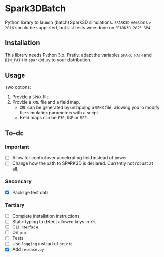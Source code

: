 # Spark3DBatch
Python library to launch (batch) Spark3D simulations.
`SPARK3D` versions `> 2016` should be supported, but last tests were done on
`SPARK3D 2025 SP4`.

## Installation
This library needs Python 3.x.
Firstly, adapt the variables `SPARK_PATH` and `BIN_PATH` in `spark3d.py` to
your distribution.

## Usage

Two options:

1. Provide a `SPKX` file,
2. Provide a `XML` file and a field map.
   - `XML` can be generated by unzipping a `SPKX` file, allowing you to modify
   the simulation parameters with a script.
   - Field maps can be `F3E`, `DSP` or `MFE`.

## To-do

### Important
- [ ] Allow for control over accelerating field instead of power
- [ ] Change how the path to SPARK3D is declared. Currently not robust at all.

### Secondary
- [x] Package test data

### Tertiary
- [ ] Complete installation instructions
- [ ] Static typing to detect allowed keys in `XML`
- [ ] CLI interface
- [ ] On `pip`
- [ ] Tests
- [ ] Use `logging` instead of `printc`
- [x] Add `release.py`
